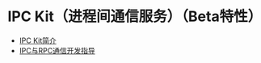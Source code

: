 # IPC Kit（进程间通信服务）（Beta特性）

- [IPC Kit简介](cj-ipc-rpc-overview.md)
- [IPC与RPC通信开发指导](cj-ipc-rpc-guidelines.md)